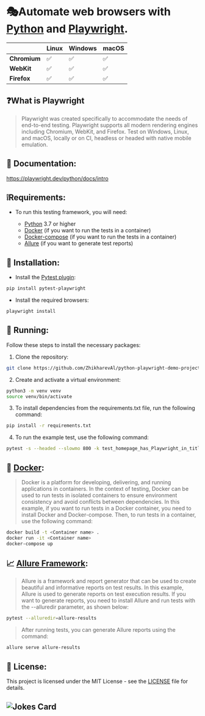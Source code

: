 # 🎭Automate web browsers with [Python](https://www.python.org/) and [Playwright](https://playwright.dev/python/).
|               | Linux | Windows | macOS |
|---------------|-------|---------|-------|
| **Chromium**  | ✅     | ✅       | ✅     |
| **WebKit**    | ✅     | ✅       | ✅     |
| **Firefox**   | ✅     | ✅       | ✅     |

## ❓What is Playwright

>Playwright was created specifically to accommodate the needs of end-to-end testing. Playwright supports all modern rendering engines including Chromium, WebKit, and Firefox. Test on Windows, Linux, and macOS, locally or on CI, headless or headed with native mobile emulation.


## 📖 Documentation:

https://playwright.dev/python/docs/intro

## ❕Requirements:
* To run this testing framework, you will need:

  * [Python](https://www.python.org/) 3.7 or higher
  * [Docker](https://www.docker.com/) (if you want to run the tests in a container)
  * [Docker-compose](https://docs.docker.com/compose/) (if you want to run the tests in a container)
  * [Allure](https://github.com/allure-framework) (if you want to generate test reports)

## 🔧 Installation: 

- Install the [Pytest plugin](https://pypi.org/project/pytest-playwright/):
```sh
pip install pytest-playwright
```
- Install the required browsers:
```sh
playwright install
```


## 🚀 Running:
Follow these steps to install the necessary packages:
1. Clone the repository:
```sh
git clone https://github.com/ZhikharevAl/python-playwright-demo-project.git
```

2. Create and activate a virtual environment:
```sh
python3 -m venv venv
source venv/bin/activate
```
3. To install dependencies from the requirements.txt file, run the following command:
```sh
pip install -r requirements.txt
```
4. To run the example test, use the following command:
```sh
pytest -s --headed --slowmo 800 -k test_homepage_has_Playwright_in_title_and_get_started_link_linking_to_the_intro_page
```
## 🐳 [Docker](https://www.docker.com/):
>Docker is a platform for developing, delivering, and running applications in containers. In the context of testing, Docker can be used to run tests in isolated containers to ensure environment consistency and avoid conflicts between dependencies. In this example, if you want to run tests in a Docker container, you need to install Docker and Docker-compose. Then, to run tests in a container, use the following command:
```sh
docker build -t <Container name> .
docker run -it <Container name>
docker-compose up
```
## 📈 [Allure Framework](https://github.com/allure-framework):
>Allure is a framework and report generator that can be used to create beautiful and informative reports on test results. In this example, Allure is used to generate reports on test execution results. If you want to generate reports, you need to install Allure and run tests with the --alluredir parameter, as shown below:
```sh
pytest --alluredir=allure-results
```
>After running tests, you can generate Allure reports using the command:

```sh
allure serve allure-results
```
## 📝 License:
This project is licensed under the MIT License - see the [LICENSE](https://ru.wikipedia.org/wiki/Лицензия_MIT) file for details.
## ![Jokes Card](https://readme-jokes.vercel.app/api)